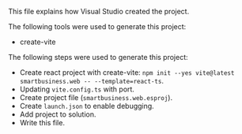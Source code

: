 This file explains how Visual Studio created the project.

The following tools were used to generate this project:
- create-vite

The following steps were used to generate this project:
- Create react project with create-vite: `npm init --yes vite@latest smartbusiness.web -- --template=react-ts`.
- Updating `vite.config.ts` with port.
- Create project file (`smartbusiness.web.esproj`).
- Create `launch.json` to enable debugging.
- Add project to solution.
- Write this file.
